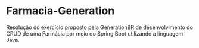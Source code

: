 # Farmacia-Generation
Resolução do exercício proposto pela GenerationBR de desenvolvimento do CRUD de uma Farmácia por meio do Spring Boot utilizando a linguagem Java.
